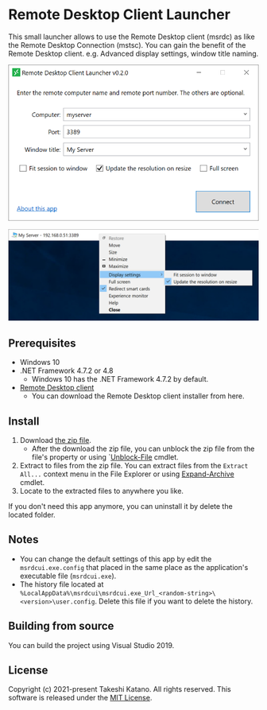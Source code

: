 # Remote Desktop Client Launcher

This small launcher allows to use the Remote Desktop client (msrdc) as like the Remote Desktop Connection (mstsc). You can gain the benefit of the Remote Desktop client. e.g. Advanced display settings, window title naming.

![Screenshot](./media/screenshot01.png)

![Screenshot](./media/screenshot02.png)

## Prerequisites

- Windows 10
- .NET Framework 4.7.2 or 4.8
  - Windows 10 has the .NET Framework 4.7.2 by default.
- [Remote Desktop client](https://docs.microsoft.com/en-us/windows-server/remote/remote-desktop-services/clients/windowsdesktop)
  - You can download the Remote Desktop client installer from here.

## Install

1. Download [the zip file](https://github.com/tksh164/msrdcui/releases/latest).
    - After the download the zip file, you can unblock the zip file from the file's property or using `[Unblock-File](https://docs.microsoft.com/en-us/powershell/module/microsoft.powershell.utility/unblock-file) cmdlet.
2. Extract to files from the zip file. You can extract files from the `Extract All...` context menu in the File Explorer or using [Expand-Archive](https://docs.microsoft.com/en-us/powershell/module/microsoft.powershell.archive/expand-archive) cmdlet.
3. Locate to the extracted files to anywhere you like.

If you don't need this app anymore, you can uninstall it by delete the located folder.

## Notes

- You can change the default settings of this app by edit the `msrdcui.exe.config` that placed in the same place as the application's executable file (`msrdcui.exe`).
- The history file located at `%LocalAppData%\msrdcui\msrdcui.exe_Url_<random-string>\<version>\user.config`. Delete this file if you want to delete the history.

## Building from source

You can build the project using Visual Studio 2019.

## License

Copyright (c) 2021-present Takeshi Katano. All rights reserved. This software is released under the [MIT License](https://github.com/tksh164/msrdcui/blob/master/LICENSE).
